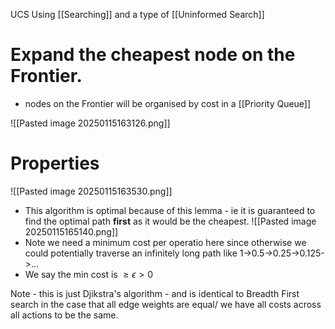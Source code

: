 UCS Using [[Searching]] and a type of [[Uninformed Search]]
# Expand the cheapest node on the Frontier.
- nodes on the Frontier will be organised by cost in a [[Priority Queue]]

![[Pasted image 20250115163126.png]]

# Properties
![[Pasted image 20250115163530.png]]
- This algorithm is optimal because of this lemma - ie it is guaranteed to find the optimal path **first** as it would be the cheapest.
![[Pasted image 20250115165140.png]]
- Note we need a minimum cost per operatio  here since otherwise we could potentially traverse an infinitely long path like 1->0.5->0.25->0.125->...
- We say the min cost is $\geq\epsilon\gt0$

Note - this is just Djikstra's algorithm - and is identical to Breadth First search in the case that all edge weights are equal/ we have all costs across all actions to be the same.